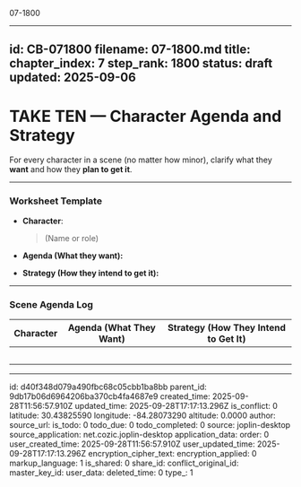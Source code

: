 07-1800

---
id: CB-071800
filename: 07-1800.md
title: 
chapter_index: 7
step_rank: 1800
status: draft
updated: 2025-09-06
---

# TAKE TEN — Character Agenda and Strategy

For every character in a scene (no matter how minor), clarify what they **want** and how they **plan to get it**.

---

### **Worksheet Template**
- **Character**:  
  > (Name or role)

- **Agenda (What they want):**  
  > 

- **Strategy (How they intend to get it):**  
  > 

---

### **Scene Agenda Log**
| Character | Agenda (What They Want) | Strategy (How They Intend to Get It) |
|-----------|--------------------------|--------------------------------------|
|           |                          |                                      |
|           |                          |                                      |
|           |                          |                                      |
|           |                          |                                      |
|           |                          |                                      |

---


id: d40f348d079a490fbc68c05cbb1ba8bb
parent_id: 9db17b06d6964206ba370cb4fa4687e9
created_time: 2025-09-28T11:56:57.910Z
updated_time: 2025-09-28T17:17:13.296Z
is_conflict: 0
latitude: 30.43825590
longitude: -84.28073290
altitude: 0.0000
author: 
source_url: 
is_todo: 0
todo_due: 0
todo_completed: 0
source: joplin-desktop
source_application: net.cozic.joplin-desktop
application_data: 
order: 0
user_created_time: 2025-09-28T11:56:57.910Z
user_updated_time: 2025-09-28T17:17:13.296Z
encryption_cipher_text: 
encryption_applied: 0
markup_language: 1
is_shared: 0
share_id: 
conflict_original_id: 
master_key_id: 
user_data: 
deleted_time: 0
type_: 1